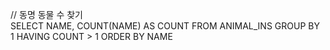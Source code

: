 // 동명 동물 수 찾기   
SELECT NAME,
COUNT(NAME) AS COUNT
FROM ANIMAL_INS
GROUP BY 1
HAVING COUNT > 1
ORDER BY NAME
